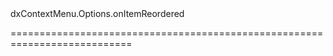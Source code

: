<!--id-->dxContextMenu.Options.onItemReordered<!--/id-->
<!--merge--><!--/merge-->
<!--hidden--><!--/hidden-->
===========================================================================
